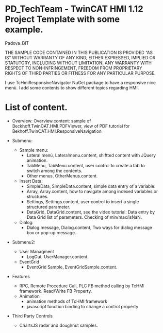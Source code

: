 # PD_TechTeam - TwinCAT HMI 1.12 Project Template with some example.
Padova_BIT

THE SAMPLE CODE CONTAINED IN THIS PUBLICATION IS PROVIDED “AS IS” WITHOUT WARRANTY OF ANY KIND, EITHER EXPRESSED, IMPLIED OR STATUTORY, INCLUDING WITHOUT LIMITATION, ANY WARRANTY WITH RESPECT TO NON-INFRINGEMENT, FREEDOM FROM PROPRIETARY RIGHTS OF THIRD PARTIES OR FITNESS FOR ANY PARTICULAR PURPOSE. 

I use TcHmiResponsiveNavigator NuGet package to have a responsive nice menù.
I add some contents to show different topics regarding HMI.

List of content.
================

* Overview: Overview.content: sample of Beckhoff.TwinCAT.HMI.PDFViewer, view of PDF tutorial for Bekhoff.TwinCAT.HMI.ResponsiveNavigation

* Submenu:
  * Sample menu:
    * Lateral menù, Lateralmenu.content, shiftted content with JQuery animation.
    * TabMenu, TabMenu.content, user control to create a tab to switch among the contents.
    * Other menus, OtherMenus.content.
  * Insert Data:
    * SimpleData, SimpleData.content, simple data entry of a variable.
    * Array, Array.content, how to navigate among indexed variables or structures.
    * Settings, Settings.content, user control to insert a single structured parameter.
    * DataGrid, DataGrid.content, see the video tutorial: Data entry by Data Grid list of parameters. Checking of min/max/isNaN. 
  * Dialog:
    * Dialog message, Dialog.content, Two ways for dialog message box or pop-up message.

* Submenu2:
  * User Managment
    * LogOut, UserManager.content.
  * EventGrid
    * EventGrid Sample, EventGridSample.content.

* Features
  * RPC, Remote Procedure Call, PLC FB method calling by TcHMI framework. Read/Write FB Property.
  * Animation
    * animation methods of TcHMI framework
    * javascript function binding to change a control property
  
* Third Party Controls
  * ChartsJS radar and doughnut samples.
    

